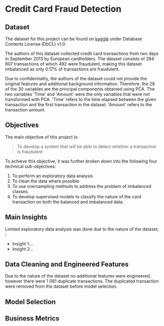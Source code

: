 # Credit Card Fraud Detection 

## Dataset
The dataset for this project can be found on [kaggle](https://www.kaggle.com/datasets/mlg-ulb/) under Database Contents License (DbCL) v1.0.

The authors of this dataset collected credit card transactions from two days in September 2013 by European cardholders. The dataset consists of 284 807 transactions of which 492 were fraudulent, making this dataset imbalanced as only 0.17% of transactions are fraudulent.

Due to confidentiality, the authors of the dataset could not provide the original features and additional background information. Therefore, the 28 of the 30 variables are the principal components obtained using PCA. The two variables 'Time' and 'Amount' were the only variables that were not transformed with PCA. 'Time' refers to the time elapsed between the given transaction and the first transaction in the dataset. 'Amount' refers to the transaction amount.


## Objectives
The main objective of this project is:
> To develop a system that will be able to detect whether a transaction is fraudulent

To achieve this objective, it was further broken down into the following four technical sub-objectives:
1. To perform an exploratory data analysis
2. To clean the data where possible
3. To use oversampling methods to address the problem of imbalanced classes.
4. To develop supervised models to classify the nature of the card transaction on both the balanced and imbalanced data.

## Main Insights
Limited exploratory data analysis was done due to the nature of the dataset, :
- Insight 1...
- Insight 2...

## Data Cleaning and Engineered Features
Due to the nature of the dataset no additional features were engineered, however there were 1 081 duplicate transactions. The duplicated transaction were removed from the dataset before model selection.

## Model Selection

## Business Metrics
